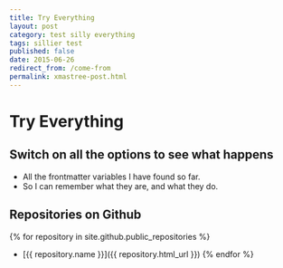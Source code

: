```yaml
---
title: Try Everything
layout: post
category: test silly everything
tags: sillier test
published: false
date: 2015-06-26
redirect_from: /come-from
permalink: xmastree-post.html
---
```


# Try Everything
## Switch on all the options to see what happens
* All the frontmatter variables I have found so far.
* So I can remember what they are, and what they do.

## Repositories on Github
{% for repository in site.github.public_repositories %}
  * [{{ repository.name }}]({{ repository.html_url }})
{% endfor %}

